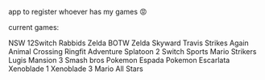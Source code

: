 app to register whoever has my games 😡

current games:

NSW
12Switch
Rabbids
Zelda BOTW
Zelda Skyward
Travis Strikes Again
Animal Crossing
Ringfit Adventure
Splatoon 2
Switch Sports
Mario Strikers
Lugis Mansion 3
Smash bros
Pokemon Espada
Pokemon Escarlata
Xenoblade 1
Xenoblade 3
Mario All Stars
